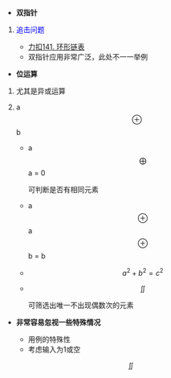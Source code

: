 *  **双指针**

1. <font color = "blue">追击问题 </font>

   - [力扣141. 环形链表](https://leetcode-cn.com/problems/linked-list-cycle/)
   - 双指针应用非常广泛，此处不一一举例

*   **位运算**
  
1. 尤其是异或运算
2. a$$\oplus$$b
  
    - a$$\bigoplus$$a = 0 
    
      可判断是否有相同元素 
    - a$$\oplus$$a$$\oplus$$b = b  
    - $$a^2 + b^2 = c^2$$
    - $$\iint$$
     
      可筛选出唯一不出现偶数次的元素

* **非常容易忽视一些特殊情况**
    
    * 用例的特殊性
    * 考虑输入为1或空

$$\iint$$
       




